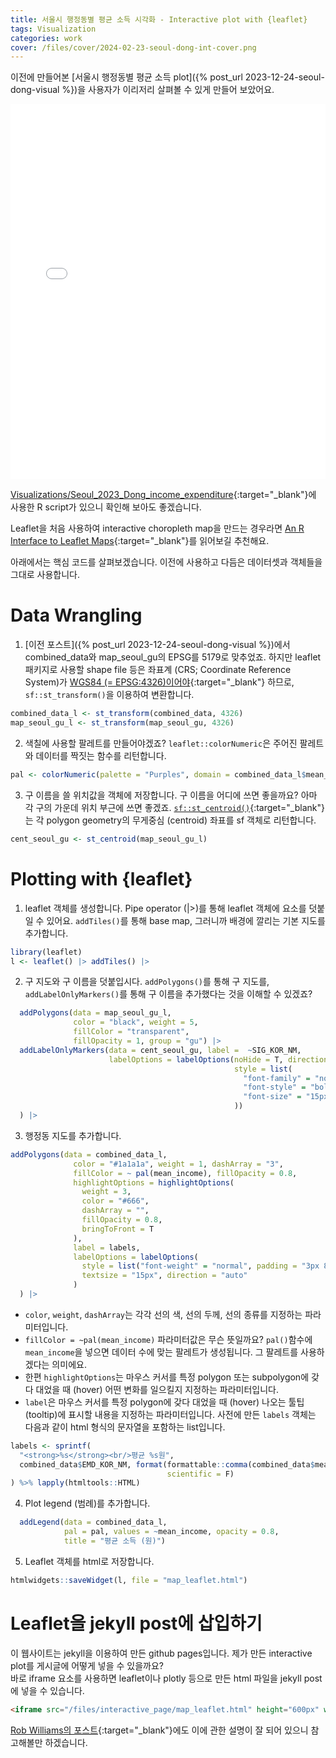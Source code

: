 ```yaml
---
title: 서울시 행정동별 평균 소득 시각화 - Interactive plot with {leaflet}
tags: Visualization
categories: work
cover: /files/cover/2024-02-23-seoul-dong-int-cover.png
---
```



이전에 만들어본 [서울시 행정동별 평균 소득 plot]({% post_url 2023-12-24-seoul-dong-visual %})을 사용자가 이리저리 살펴볼 수 있게 만들어 보았어요. <!--more-->

<iframe src="/files/interactive_page/map_leaflet.html" height="600px" width="100%" style="border:none;"></iframe>

[Visualizations/Seoul_2023_Dong_income_expenditure](https://github.com/gaba-tope/Visualizations/blob/04bd7c6c96bb4fa6898e6f70c50e9f1b664517d8/Seoul_2023_Dong_income_expenditure/Seoul_Dong_income_exp.R){:target="_blank"}에 사용한 R script가 있으니 확인해 보아도 좋겠습니다.

Leaflet을 처음 사용하여 interactive choropleth map을 만드는 경우라면 [An R Interface to Leaflet Maps](https://rstudio.github.io/leaflet/index.html){:target="_blank"}를 읽어보길 추천해요.


아래에서는 핵심 코드를 살펴보겠습니다. 이전에 사용하고 다듬은 데이터셋과 객체들을 그대로 사용합니다.

# Data Wrangling
1. [이전 포스트]({% post_url 2023-12-24-seoul-dong-visual %})에서 combined_data와 map_seoul_gu의 EPSG를 5179로 맞추었죠. 하지만 leaflet 패키지로 사용할 shape file 등은 좌표계 (CRS; Coordinate Reference System)가 [WGS84 (= EPSG:4326)이어야](https://rstudio.github.io/leaflet/articles/projections.html){:target="_blank"} 하므로, `sf::st_transform()`을 이용하여 변환합니다.<br>
```r
combined_data_l <- st_transform(combined_data, 4326)
map_seoul_gu_l <- st_transform(map_seoul_gu, 4326)
```

2. 색칠에 사용할 팔레트를 만들어야겠죠? `leaflet::colorNumeric`은 주어진 팔레트와 데이터를 짝짓는 함수를 리턴합니다. 
```r
pal <- colorNumeric(palette = "Purples", domain = combined_data_l$mean_income)
```

3. 구 이름을 쓸 위치값을 객체에 저장합니다. 구 이름을 어디에 쓰면 좋을까요? 아마 각 구의 가운데 위치 부근에 쓰면 좋겠죠. [`sf::st_centroid()`](https://r-spatial.github.io/sf/reference/geos_unary.html){:target="_blank"}는 각 polygon geometry의 무게중심 (centroid) 좌표를 sf 객체로 리턴합니다. <br>
```r
cent_seoul_gu <- st_centroid(map_seoul_gu_l) 
```

# Plotting with {leaflet}
1. leaflet 객체를 생성합니다. Pipe operator (|>)를 통해 leaflet 객체에 요소를 덧붙일 수 있어요. `addTiles()`를 통해 base map, 그러니까 배경에 깔리는 기본 지도를 추가합니다.<br>
```r
library(leaflet)
l <- leaflet() |> addTiles() |> 
```

2. 구 지도와 구 이름을 덧붙입시다. `addPolygons()`를 통해 구 지도를, `addLabelOnlyMarkers()`를 통해 구 이름을 추가했다는 것을 이해할 수 있겠죠?<br>
```r
  addPolygons(data = map_seoul_gu_l,
              color = "black", weight = 5,
              fillColor = "transparent",
              fillOpacity = 1, group = "gu") |> 
  addLabelOnlyMarkers(data = cent_seoul_gu, label =  ~SIG_KOR_NM, 
                      labelOptions = labelOptions(noHide = T, direction = 'top', textOnly = T,
                                                  style = list(
                                                    "font-family" = "noto-sans",
                                                    "font-style" = "bold",
                                                    "font-size" = "15px"
                                                  ))
  ) |>
```

3. 행정동 지도를 추가합니다. <br>
```r
addPolygons(data = combined_data_l,
              color = "#1a1a1a", weight = 1, dashArray = "3",
              fillColor = ~ pal(mean_income), fillOpacity = 0.8,
              highlightOptions = highlightOptions(
                weight = 3,
                color = "#666",
                dashArray = "",
                fillOpacity = 0.8,
                bringToFront = T
              ),
              label = labels,
              labelOptions = labelOptions(
                style = list("font-weight" = "normal", padding = "3px 8px"),
                textsize = "15px", direction = "auto"
              )
  ) |> 
```
- `color`, `weight`, `dashArray`는 각각 선의 색, 선의 두께, 선의 종류를 지정하는 파라미터입니다. 
- `fillColor = ~pal(mean_income)` 파라미터값은 무슨 뜻일까요?
`pal()`함수에 `mean_income`을 넣으면 데이터 수에 맞는 팔레트가 생성됩니다. 그 팔레트를 사용하겠다는 의미에요.
- 한편 `highlightOptions`는 마우스 커서를 특정 polygon 또는 subpolygon에 갖다 대었을 때 (hover) 어떤 변화를 일으킬지 지정하는 파라미터입니다.
- `label`은 마우스 커서를 특정 polygon에 갖다 대었을 때 (hover) 나오는 툴팁 (tooltip)에 표시할 내용을 지정하는 파라미터입니다. 사전에 만든 `labels` 객체는 다음과 같이 html 형식의 문자열을 포함하는 list입니다.<br>
```r
labels <- sprintf(
  "<strong>%s</strong><br/>평균 %s원",
  combined_data$EMD_KOR_NM, format(formattable::comma(combined_data$mean_income, format = 'd'),
                                   scientific = F)
) %>% lapply(htmltools::HTML)
```
4. Plot legend (범례)를 추가합니다.<br>
```r
  addLegend(data = combined_data_l,
            pal = pal, values = ~mean_income, opacity = 0.8,
            title = "평균 소득 (원)")
```

5. Leaflet 객체를 html로 저장합니다.<br>
```r
htmlwidgets::saveWidget(l, file = "map_leaflet.html") 
```

# Leaflet을 jekyll post에 삽입하기
이 웹사이트는 jekyll을 이용하여 만든 github pages입니다. 제가 만든 interactive plot를 게시글에 어떻게 넣을 수 있을까요?<br> 바로 iframe 요소를 사용하면 leaflet이나 plotly 등으로 만든 html 파일을 jekyll post에 넣을 수 있습니다.<br>
```md
<iframe src="/files/interactive_page/map_leaflet.html" height="600px" width="100%" style="border:none;"></iframe>
```
 [Rob Williams의 포스트](https://jayrobwilliams.com/posts/2020/09/jekyll-html){:target="_blank"}에도 이에 관한 설명이 잘 되어 있으니 참고해볼만 하겠습니다.
